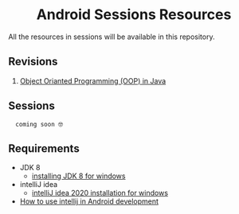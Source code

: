 <h1 align="center"> Android Sessions Resources </h1>

All the resources in sessions will be available in this repository.


## Revisions

1. [Object Orianted Programming (OOP) in Java](/1.%20OOP%20Revision)


## Sessions

      coming soon 🤓

## Requirements
- JDK 8
  - [installing JDK 8 for windows](https://youtu.be/ZkEc_UEDCRY)
- intelliJ idea
  -  [intelliJ idea 2020 installation for windows](https://youtu.be/-a_t1JC37FU)
- [How to use intellij in Android development](https://drive.google.com/file/d/1DWd9qrodU7s5JxbcHwQvgp5jtKOXcpq7/view?usp=sharing)
